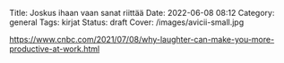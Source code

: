 Title: Joskus ihaan vaan sanat riittää
Date: 2022-06-08 08:12
Category: general
Tags: kirjat
Status: draft
Cover: /images/avicii-small.jpg

https://www.cnbc.com/2021/07/08/why-laughter-can-make-you-more-productive-at-work.html

